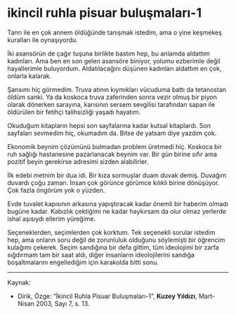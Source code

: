 # ikincil ruhla pisuar buluşmaları-1

Tanrı ile en çok annem öldüğünde tanışmak istedim, ama o yine keşmekeş kuralları ile oynaşıyordu.

İki asansörün de çağır tuşuna birlikte bastım hep, bu anlamda aldattım kadınları. Ama ben en son gelen asansöre biniyor, yolumu ezberimle değil hayallerimle buluyordum. Aldatılacağını düşünen kadınları aldattım en çok, onlarla kalarak.

Şansımı hiç görmedim. Truva atının kıymıkları vücuduma battı da tetanostan öldüm sanki. Ya da koskoca truva zaferinden sonra vezir olmuş bir piyon olarak dönerken sarayına, karısının sersem sevgilisi tarafından sapan ile öldürülen bir fetihçi talihsizliği yaşadı hayatım.

Okuduğum kitapların hepsi son sayfalarına kadar kutsal kitaplardı. Son sayfaları sevmedim hiç, okumadım da. Bitse de yatsam diye yazdım çok.

Ekonomik beynim çözümünü bulmadan problem üretmedi hiç. Koskoca bir ruh sağlığı hastanesine pazarlanacak beynim var. Bir gün birine sıfır ama pozitif beyin gerekirse adresimi sizden alabilirler.

İlk edebi metnim bir dua idi. Bir kıza sormuşlar duam duvak demiş. Duvağım duvardı çoğu zaman. İnsan çok görünce görümce kılıklı birine dönüşüyor. Çok fazla öngörüm yok o yüzden.

Evde tuvalet kapısının arkasına yapıştıracak kadar önemli bir haberim olmadı bugüne kadar. Kabızlık çektiğimi ne kadar haykırsam da olur olmaz yerlerde ishal aşısıydı ellerim yüreğime.

Seçeneklerden, seçimlerden çok korktum. Tek seçenekli sorular istedim hep, ama onların soru değil de zorunluluk olduğunu söylemişti bir öğrencim kulağımı çekerek. Seçim sandığına bir defa gittim, tüm ideolojimi bir zarfa sığdırmam tam bir saat aldı, diğer insanların ideolojilerini sandığa boşaltmalarını engellediğim için karakolda bitti sonu.

---
Kaynak:

- Dirik, Özge: “İkincil Ruhla Pisuar Buluşmaları-1”, **Kuzey Yıldızı**, Mart-Nisan 2003, Sayı 7, s. 13.
